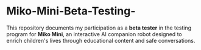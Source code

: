 # Miko-Mini-Beta-Testing-
This repository documents my participation as a **beta tester** in the testing program for **Miko Mini**, an interactive AI companion robot designed to enrich children's lives through educational content and safe conversations.
